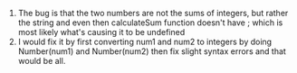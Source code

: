 1. The bug is that the two numbers are not the sums of integers, but rather the string and even then calculateSum function doesn't have ; which is most likely what's causing it to be undefined
2. I would fix it by first converting num1 and num2 to integers by doing Number(num1) and Number(num2) then fix slight syntax errors and that would be all.
